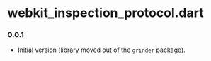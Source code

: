 # webkit_inspection_protocol.dart

### 0.0.1

- Initial version (library moved out of the `grinder` package).

